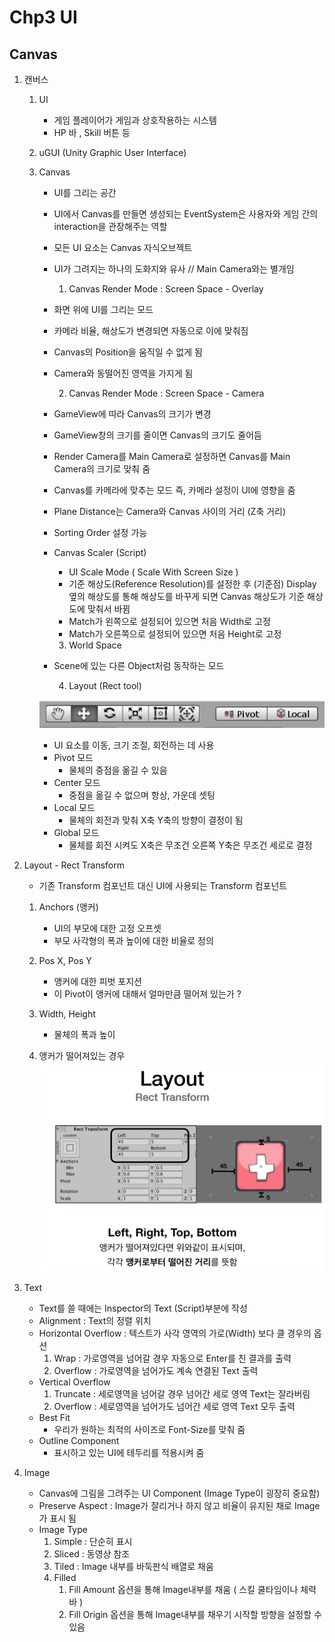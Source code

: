 ﻿# Chp3 UI

## Canvas

1. 캔버스
		
	1. UI
		* 게임 플레이어가 게임과 상호작용하는 시스템
		* HP 바 , Skill 버튼 등 
	2. uGUI (Unity Graphic User Interface)
	3. Canvas
		* UI를 그리는 공간
		* UI에서 Canvas를 만들면 생성되는 EventSystem은 사용자와 게임 간의 interaction을 관장해주는 역할
		* 모든 UI 요소는 Canvas 자식오브젝트
		* UI가 그려지는 하나의 도화지와 유사 // Main Camera와는 별개임


			1. Canvas Render Mode : Screen Space - Overlay
	
		* 화면 위에 UI를 그리는 모드
		* 카메라 비율, 해상도가 변경되면 자동으로 이에 맞춰짐
		* Canvas의 Position을 움직일 수 없게 됨 
		* Camera와 동떨어진 영역을 가지게 됨
	
	
			2.  Canvas Render Mode : Screen Space - Camera
		
		* GameView에 따라 Canvas의 크기가 변경
		* GameView창의 크기를 줄이면 Canvas의 크기도 줄어듬
		* Render Camera를 Main Camera로 설정하면 Canvas를 Main Camera의 크기로 맞춰 줌
		* Canvas를 카메라에 맞추는 모드 즉, 카메라 설정이 UI에 영향을 줌 
		* Plane Distance는 Camera와 Canvas 사이의 거리 (Z축 거리)
		* Sorting Order 설정 가능
		* Canvas Scaler (Script)
			* UI Scale Mode ( Scale With Screen Size )
			* 기준 해상도(Reference Resolution)를 설정한 후 (기준점) Display 옆의 해상도를 통해 해상도를 바꾸게 되면
			   Canvas 해상도가 기준 해상도에 맞춰서 바뀜
			*  Match가 왼쪽으로 설정되어 있으면 처음 Width로 고정
			*  Match가 오른쪽으로 설정되어 있으면 처음 Height로 고정	


			3. World Space

		* Scene에 있는 다른 Object처럼 동작하는 모드 
	
			4. Layout (Rect tool)
	
		![Recttool](images/Recttool.png)
	
		* UI 요소를 이동, 크기 조절, 회전하는 데 사용
		* Pivot 모드 
			* 물체의 중점을 옮길 수 있음
		* Center 모드
			* 중점을 옮길 수 없으며 항상, 가운데 셋팅
		* Local 모드
			* 물체의 회전과 맞춰 X축 Y축의 방향이 결정이 됨 
		* Global 모드	
			* 물체를 회전 시켜도 X축은 무조건 오른쪽 Y축은 무조건 세로로 결정

2. Layout - Rect Transform
	
	* 기존 Transform 컴포넌트 대신 UI에 사용되는 Transform 컴포넌트
		
	1. Anchors (앵커)
		* UI의 부모에 대한 고정 오프셋
		* 부모 사각형의 폭과 높이에 대한 비율로 정의	
	2. Pos X, Pos Y
		* 앵커에 대한 피벗 포지션
		* 이 Pivot이 앵커에 대해서 얼마만큼 떨어져 있는가 ? 
	3. Width, Height	
		* 물체의 폭과 높이

	4. 앵커가 떨어져있는 경우
		![RectTransform](images/RectTransform.png)

3. Text
	
	* Text를 쓸 때에는 Inspector의 Text (Script)부분에 작성
	* Alignment : Text의 정렬 위치
	* Horizontal Overflow : 텍스트가 사각 영역의 가로(Width) 보다 클 경우의 옵션
		1. Wrap : 가로영역을 넘어갈 경우 자동으로 Enter를 친 결과를 출력
		2. Overflow : 가로영역을 넘어가도 계속 연결된 Text 출력
	* Vertical Overflow
		1. Truncate : 세로영역을 넘어갈 경우 넘어간 세로 영역 Text는 잘라버림
		2. Overflow : 세로영역을 넘어가도 넘어간 세로 영역 Text 모두 출력
	* Best Fit
		* 우리가 원하는 최적의 사이즈로 Font-Size를 맞춰 줌
	* Outline Component
		* 표시하고 있는 UI에 테두리를 적용시켜 줌

4. Image	
	
	* Canvas에 그림을 그려주는 UI Component (Image Type이 굉장히 중요함)	
	* Preserve Aspect : Image가 잘리거나 하지 않고 비율이 유지된 채로 Image가 표시 됨
	* Image Type
		1. Simple : 단순히 표시 
		2. Sliced : 동영상 참조 
		3. Tiled : Image 내부를 바둑판식 배열로 채움
		4. Filled    
			1. Fill Amount 옵션을 통해 Image내부를 채움 ( 스킬 쿨타임이나 체력 바 )
			2. Fill Origin 옵션을 통해 Image내부를 채우기 시작할 방향을 설정할 수 있음
		  
